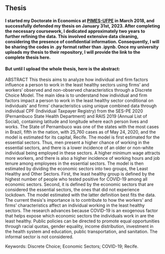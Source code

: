 ## Thesis

#### I started my Doctorate in Economics at [PIMES-UFPE](https://sites.google.com/view/pimes/principal) in March 2018, and successfully defended my thesis on January 31st, 2023. After completing the necessary coursework, I dedicated approximately two years to further refining the data. This involved extensive data cleaning, considering the presence of confidential information. Consequently, I will be sharing the codes in .py format rather than .ipynb. Once my university uploads my thesis to their repository, I will provide the link to the complete thesis here.

#### But until I upload the whole thesis, here is the abstract:


ABSTRACT
This thesis aims to analyze how individual and firm factors influence a person to work in the least healthy sectors using firms’ and workers’ observed and non-observed characteristics through a Discrete Choice Model. The main idea is to understand how individual and firm factors impact a person to work in the least healthy sector conditional on individuals’ and firms’ characteristics using unique combined data through individual CPF (Individual Taxpayer Registry) from the SES-PE 2020 (Pernambuco State Health Department) and RAIS 2019 (Annual List of Social), containing latitude and longitude where each person lives and works. The State of Pernambuco was one of the states with the most cases in Brazil, fifth in the nation, with 25,760 cases as of May 24, 2020, and the model is estimated for its capital, Recife. The model is first estimated for the essential sectors. Thus, men present a higher chance of working in the essential sectors, and there is a lower incidence of an older or non-white individual being employed in these sectors. A higher minimum wage attracts more workers, and there is also a higher incidence of working hours and job tenure among employees in the essential sectors. The model is then estimated by dividing the economic sectors into two groups, the Least Healthy and Other Sectors. First, the least healthy group is defined by the highest number of people who tested positive for COVID-19 among all economic sectors. Second, it is defined by the economic sectors that are considered the essential sectors, the ones that did not experience lockdown. The model estimated with the latter definition best fits the data. The current thesis's importance is to contribute to how the workers' and firms’ characteristics affect an individual working in the least healthy sectors. The research advances because COVID-19 is an exogenous factor that helps expose which economic sectors the individuals work in are the least healthy. Public policies can be directed to promote equal opportunities through racial quotas, gender equality, income distribution, investment in the health system and education, public transportation, and sanitation. The informal sector is not considered.

Keywords: Discrete Choice; Economic Sectors; COVID-19; Recife.

